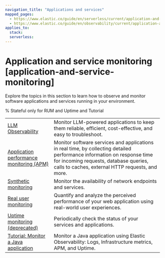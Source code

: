 ```yaml
---
navigation_title: "Applications and services"
mapped_pages:
  - https://www.elastic.co/guide/en/serverless/current/application-and-service-monitoring.html
  - https://www.elastic.co/guide/en/observability/current/application-and-service-monitoring.html
applies_to:
  stack:
  serverless:
---
```


# Application and service monitoring [application-and-service-monitoring]


Explore the topics in this section to learn how to observe and monitor software applications and services running in your environment.

% Stateful only for RUM and Uptime and Tutorial

|     |     |
| --- | --- |
| [LLM Observability](/solutions/observability/applications/llm-observability.md) | Monitor LLM-powered applications to keep them reliable, efficient, cost-effective, and easy to troubleshoot.|
| [Application performance monitoring (APM)](/solutions/observability/apm/index.md) | Monitor software services and applications in real time, by collecting detailed performance information on response time for incoming requests, database queries, calls to caches, external HTTP requests, and more. |
| [Synthetic monitoring](/solutions/observability/synthetics/index.md) | Monitor the availability of network endpoints and services. |
| [Real user monitoring](/solutions/observability/applications/user-experience.md) | Quantify and analyze the perceived performance of your web application using real-world user experiences. |
| [Uptime monitoring (deprecated)](/solutions/observability/uptime/index.md) | Periodically check the status of your services and applications. |
| [Tutorial: Monitor a Java application](/solutions/observability/applications/tutorial-monitor-java-application.md) | Monitor a Java application using Elastic Observability: Logs, Infrastructure metrics, APM, and Uptime. |
